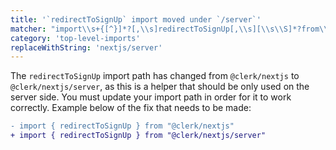 ```yaml
---
title: '`redirectToSignUp` import moved under `/server`'
matcher: "import\\s+{[^}]*?[,\\s]redirectToSignUp[,\\s][\\s\\S]*?from\\s+['\"]@clerk\\/(nextjs)(?!\/server)[\\s\\S]*?['\"]"
category: 'top-level-imports'
replaceWithString: 'nextjs/server'
---
```


The `redirectToSignUp` import path has changed from `@clerk/nextjs` to `@clerk/nextjs/server`, as this is a helper that should be only used on the server side. You must update your import path in order for it to work correctly. Example below of the fix that needs to be made:

```diff
- import { redirectToSignUp } from "@clerk/nextjs"
+ import { redirectToSignUp } from "@clerk/nextjs/server"
```
